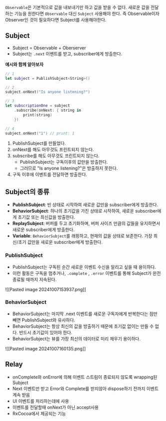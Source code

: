 
`Observable`은 기본적으로 값을 내보내기만 하고 값을 받을 수 없다.
 새로운 값을 전달하는 기능을 원한다면 `Observable` 대신 `Subject` 사용해야 한다.
 즉 Observable이자 Observer인 것이 필요하다면 Subject를 사용해야한다.

## Subject
* Subject = Observable + Oberserver
* Subject는 `.next` 이벤트를 받고, subscriber에게 방출한다.

**예시와 함께 알아보자**

```Swift
// 1
let subject = PublishSubject<String>()

// 2
subject.onNext("Is anyone listening?")

// 3
let subscriptionOne = subject
	.subscribe(onNext: { string in
		print(string)
	})

// 4
subject.onNext("1") // print: 1

```

1. PublishSubject를 만들었다.
2. onNext를 해도 아무것도 프린트되지 않는다.
3. subscribe를 해도 아무것도 프린트되지 않는다.
	* PublishSubject는 구독이후의 값만을 방출한다.
	* 그러므로 "Is anyone listening?"은 방출하지 못한다.
4. 구독 이후에 이벤트를 전달하면 방출한다.


## Subject의 종류
* **PublishSubject**: 빈 상태로 시작하여 새로운 값만을 subscriber에게 방출한다.
* **BehaviorSubject**: 하나의 초기값을 가진 상태로 시작하여, 새로운 subscriber에게 초기값 또는 최신값을 방출한다.
* **ReplaySubject**: 버퍼를 두고 초기화하며, 버퍼 사이즈 만큼의 값들을 유지하면서 새로운 subscriber에게 방출한다.
* **Variable**: `BehaviorSubject`를 래핑하고, 현재의 값을 상태로 보존한다. 가장 최신/초기 값만을 새로운 subscriber에게 방출한다.



### PublishSubject
* PublishSubject는 구독된 순간 새로운 이벤트 수신을 알리고 싶을 때 용이하다.
* 이런 활동은 구독을 멈추거나, `.complete` , `.error` 이벤트를 통해 Subject가 완전 종료될 때까지 지속된다.

![[Pasted image 20241007153937.png]]

### BehaviorSubject
* BehaviorSubject는 마지막 .next 이벤트를 새로운 구독자에게 반복한다는 점만 빼면 PublishSubject와 유사하다.
* BehaviorSubject는 항상 최신의 값을 방출하기 때문에 초기값 없이는 만들 수 없다. 반드시 초기값이 있어야 한다.
* BehaviorSubject는 뷰를 가장 최신의 데이터로 미리 채우기 용이하다.

![[Pasted image 20241007160135.png]]


## Relay

- onComplete와 onError에 의해 이벤트 스트림이 종료되지 않도록 wrapping된 Subject
- Next 이벤트만 받고 Error와 Complete를 받지않아 dispose하기 전까지 이벤트 계속 받음
- UI 이벤트를 처리하는데에 사용
- 이벤트를 전달할때 onNext가 아닌 accept사용
- RxCocoa에서 제공되는 기능